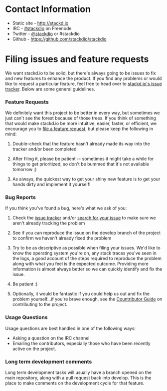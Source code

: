 # Contact Information

* Static site - http://stackd.io
* IRC - [#stackdio](http://webchat.freenode.net/?channels=stackdio) on Freenode
* Twitter - [@stackdio](https://twitter.com/stackdio) or #stackdio
* Github - https://github.com/stackdio/stackdio


# Filing issues and feature requests

We want stackd.io to be solid, but there's always going to be issues to fix and new features to enhance the product. If you find any problems or would like to request a particular feature, feel free to head over to [stackd.io's issue tracker](https://github.com/stackdio/stackdio/issues). Below are some general guidelines.

### Feature Requests

We definitely want this project to be better in every way, but sometimes we just can't see the forest because of those trees. If you think of something that would make stackd.io be more intuitive, easier, faster, or efficient, we encourage you to [file a feature request](https://github.com/stackdio/stackdio/issues), but please keep the following in mind:

1. Double-check that the feature hasn't already made its way into the tracker and/or been completed

2. After filing it, please be patient -- sometimes it might take a while for things to get prioritized, so don't be bummed that it's not available tomorrow ;)

3. As always, the quickest way to get your shiny new feature is to get your hands dirty and implement it yourself!


### Bug Reports

If you think you've found a bug, here's what we ask of you:

1. Check the [issue tracker](https://github.com/stackdio/stackdio/issues) and/or [search for your issue](https://github.com/stackdio/stackdio/search?type=Issues) to make sure we aren't already tracking the problem

2. See if you can reproduce the issue on the develop branch of the project to confirm we haven't already fixed the problem

3. Try to be as descriptive as possible when filing your issues. We'd like to know the operating system you're on, any stack traces you've seen in the logs, a good account of the steps required to reproduce the problem along with what you feel is the expected outcome. Providing more information is almost always better so we can quickly identify and fix the issue.

4. Be patient :)

5. Optionally, it would be fantastic if you could help us out and fix the problem yourself...if you're brave enough, see the [Countributor Guide](contributor_guide.md) on contributing to the project.


### Usage Questions

Usage questions are best handled in one of the following ways:

* Asking a question on the IRC channel
* Emailing the contributors, especially those who have been recently active on the project.

### Long term development comments

Long term development tasks will usually have a branch opened on the main repository, along with a pull request back into develop. This is the place to make comments on the development cycle for that feature.